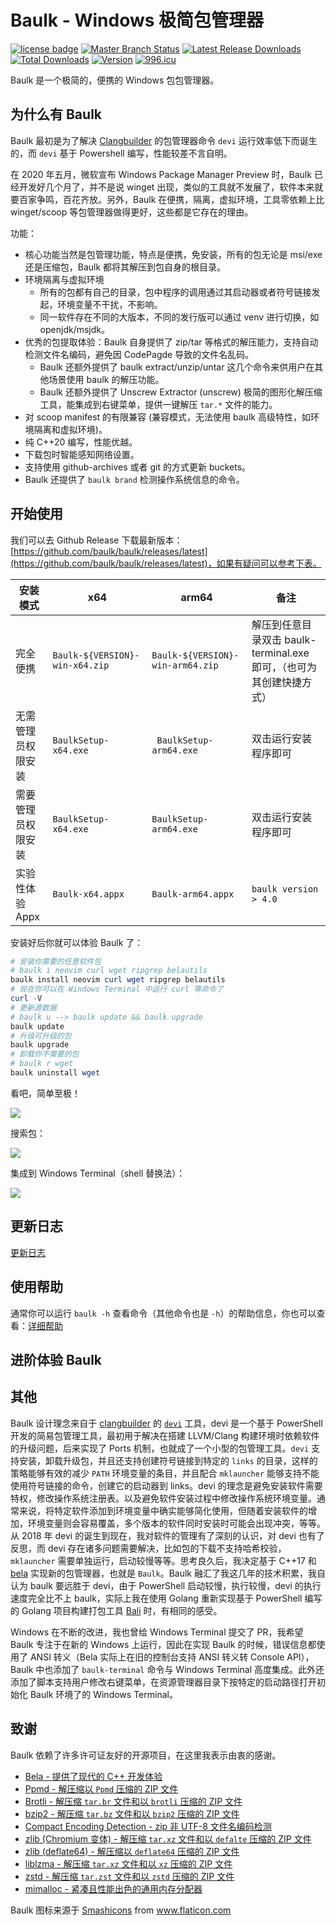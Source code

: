 # Baulk - Windows 极简包管理器

[![license badge](https://img.shields.io/github/license/baulk/baulk.svg)](LICENSE)
[![Master Branch Status](https://github.com/baulk/baulk/workflows/BaulkCI/badge.svg)](https://github.com/baulk/baulk/actions)
[![Latest Release Downloads](https://img.shields.io/github/downloads/baulk/baulk/latest/total.svg)](https://github.com/baulk/baulk/releases/latest)
[![Total Downloads](https://img.shields.io/github/downloads/baulk/baulk/total.svg)](https://github.com/baulk/baulk/releases)
[![Version](https://img.shields.io/github/v/release/baulk/baulk)](https://github.com/baulk/baulk/releases/latest)
[![996.icu](https://img.shields.io/badge/link-996.icu-red.svg)](https://996.icu)


Baulk 是一个极简的，便携的 Windows 包包管理器。

## 为什么有 Baulk

Baulk 最初是为了解决 [Clangbuilder](https://github.com/fstudio/clangbuilder) 的包管理器命令 `devi` 运行效率低下而诞生的，而 `devi` 基于 Powershell 编写，性能较差不言自明。

在 2020 年五月，微软宣布 Windows Package Manager Preview 时，Baulk 已经开发好几个月了，并不是说 winget 出现，类似的工具就不发展了，软件本来就要百家争鸣，百花齐放。另外，Baulk 在便携，隔离，虚拟环境，工具零依赖上比 winget/scoop 等包管理器做得更好，这些都是它存在的理由。

功能：
+  核心功能当然是包管理功能，特点是便携，免安装，所有的包无论是 msi/exe 还是压缩包，Baulk 都将其解压到包自身的根目录。
+  环境隔离与虚拟环境
    +  所有的包都有自己的目录，包中程序的调用通过其启动器或者符号链接发起，环境变量不干扰，不影响。
    +  同一软件存在不同的大版本，不同的发行版可以通过 venv 进行切换，如 openjdk/msjdk。
+  优秀的包提取体验：Baulk 自身提供了 zip/tar 等格式的解压能力，支持自动检测文件名编码，避免因 CodePagde 导致的文件名乱码。
    +  Baulk 还额外提供了 baulk extract/unzip/untar 这几个命令来供用户在其他场景使用 baulk 的解压功能。
    +  Baulk 还额外提供了 Unscrew Extractor (unscrew) 极简的图形化解压缩工具，能集成到右键菜单，提供一键解压 `tar.*` 文件的能力。
+  对 scoop manifest 的有限兼容 (兼容模式，无法使用 baulk 高级特性，如环境隔离和虚拟环境)。
+  纯 C++20 编写，性能优越。
+  下载包时智能感知网络设置。
+  支持使用 github-archives 或者 git 的方式更新 buckets。
+  Baulk 还提供了 `baulk brand` 检测操作系统信息的命令。

## 开始使用

我们可以去 Github Release 下载最新版本：[https://github.com/baulk/baulk/releases/latest](https://github.com/baulk/baulk/releases/latest)，如果有疑问可以参考下表。

|安装模式|x64|arm64|备注|
|---|---|---|---|
|完全便携|`Baulk-${VERSION}-win-x64.zip`|`Baulk-${VERSION}-win-arm64.zip`|解压到任意目录双击 baulk-terminal.exe 即可，（也可为其创建快捷方式）|
|无需管理员权限安装|`BaulkSetup-x64.exe`|` BaulkSetup-arm64.exe`|双击运行安装程序即可|
|需要管理员权限安装|`BaulkSetup-x64.exe`|`BaulkSetup-arm64.exe`|双击运行安装程序即可|
|实验性体验 Appx|`Baulk-x64.appx`|`Baulk-arm64.appx`|`baulk version > 4.0`|


安装好后你就可以体验 Baulk 了：

```powershell
# 安装你需要的任意软件包
# baulk i neovim curl wget ripgrep belautils
baulk install neovim curl wget ripgrep belautils
# 现在你可以在 Windows Terminal 中运行 curl 等命令了
curl -V
# 更新源数据
# baulk u --> baulk update && baulk upgrade
baulk update
# 升级可升级的包
baulk upgrade
# 卸载你不需要的包
# baulk r wget
baulk uninstall wget
```

看吧，简单至极！

![](./docs/images/getstarted.png)

搜索包：

![](./docs/images/baulksearch.png)

集成到 Windows Terminal（shell 替换法）：

![](./docs/images/onterminal.png)


## 更新日志

[更新日志](./docs/changelog.md)

## 使用帮助

通常你可以运行 `baulk -h` 查看命令（其他命令也是 `-h`）的帮助信息，你也可以查看：[详细帮助](./docs/help.md)

## 进阶体验 Baulk


## 其他

Baulk 设计理念来自于 [clangbuilder](https://github.com/fstudio/clangbuilder) 的 [`devi`](https://github.com/fstudio/clangbuilder/blob/master/bin/devi.ps1) 工具，devi 是一个基于 PowerShell 开发的简易包管理工具，最初用于解决在搭建 LLVM/Clang 构建环境时依赖软件的升级问题，后来实现了 Ports 机制，也就成了一个小型的包管理工具。`devi` 支持安装，卸载升级包，并且还支持创建符号链接到特定的 `links` 的目录，这样的策略能够有效的减少 `PATH` 环境变量的条目，并且配合 `mklauncher` 能够支持不能使用符号链接的命令，创建它的启动器到 links。devi 的理念是避免安装软件需要特权，修改操作系统注册表。以及避免软件安装过程中修改操作系统环境变量。通常来说，将特定软件添加到环境变量中确实能够简化使用，但随着安装软件的增加，环境变量则会容易覆盖，多个版本的软件同时安装时可能会出现冲突，等等。从 2018 年 devi 的诞生到现在，我对软件的管理有了深刻的认识，对 devi 也有了反思，而 devi 存在诸多问题需要解决，比如包的下载不支持哈希校验，`mklauncher` 需要单独运行，启动较慢等等。思考良久后，我决定基于 C++17 和 [bela](https://github.com/fcharlie/bela) 实现新的包管理器，也就是 `Baulk`。Baulk 融汇了我这几年的技术积累，我自认为 baulk 要远胜于 devi，由于 PowerShell 启动较慢，执行较慢，devi 的执行速度完全比不上 baulk，实际上我在使用 Golang 重新实现基于 PowerShell 编写的 Golang 项目构建打包工具 [Bali](https://github.com/baulkbuild/bali) 时，有相同的感受。

Windows 在不断的改进，我也曾给 Windows Terminal 提交了 PR，我希望 Baulk 专注于在新的 Windows 上运行，因此在实现 Baulk 的时候，错误信息都使用了 ANSI 转义（Bela 实际上在旧的控制台支持 ANSI 转义转 Console API），Baulk 中也添加了 `baulk-terminal` 命令与 Windows Terminal 高度集成。此外还添加了脚本支持用户修改右键菜单，在资源管理器目录下按特定的启动路径打开初始化 Baulk 环境了的 Windows Terminal。


## 致谢

Baulk 依赖了许多许可证友好的开源项目，在这里我表示由衷的感谢。

+   [Bela - 提供了现代的 C++ 开发体验](https://github.com/fcharlie/bela.git)
+   [Ppmd - 解压缩以 `Ppmd` 压缩的 ZIP 文件](https://www.7-zip.org/sdk.html)
+   [Brotli - 解压缩 `tar.br` 文件和以 `brotli` 压缩的 ZIP 文件](https://github.com/google/brotli)
+   [bzip2 - 解压缩 `tar.bz` 文件和以 `bzip2` 压缩的 ZIP 文件](https://sourceware.org/bzip2/)
+   [Compact Encoding Detection - zip 非 UTF-8 文件名编码检测](https://github.com/google/compact_enc_det)
+   [zlib (Chromium 变体)  - 解压缩 `tar.xz` 文件和以 `defalte` 压缩的 ZIP 文件](https://github.com/chromium/chromium/tree/main/third_party/zlib)
+   [zlib (deflate64) - 解压缩以 `deflate64` 压缩的 ZIP 文件](https://github.com/madler/zlib/tree/master/contrib/infback9)
+   [liblzma - 解压缩 `tar.xz` 文件和以 `xz` 压缩的 ZIP 文件](https://tukaani.org/xz/)
+   [zstd - 解压缩 `tar.zst` 文件和以 `zstd` 压缩的 ZIP 文件](https://github.com/facebook/zstd)
+   [mimalloc - 紧凑且性能出色的通用内存分配器](https://github.com/microsoft/mimalloc)

<div>Baulk 图标来源于 <a href="https://www.flaticon.com/authors/smashicons" title="Smashicons">Smashicons</a> from <a href="https://www.flaticon.com/" title="Flaticon">www.flaticon.com</a></div>
